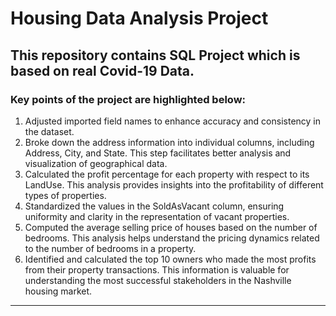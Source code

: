 # Housing Data Analysis Project
## This repository contains SQL Project which is based on real Covid-19 Data.

### Key points of the project are highlighted below:

1) Adjusted imported field names to enhance accuracy and consistency in the dataset.
2) Broke down the address information into individual columns, including Address, City, and State. This step facilitates better analysis and visualization of geographical data.
3) Calculated the profit percentage for each property with respect to its LandUse. This analysis provides insights into the profitability of different types of properties.
4) Standardized the values in the SoldAsVacant column, ensuring uniformity and clarity in the representation of vacant properties.
5) Computed the average selling price of houses based on the number of bedrooms. This analysis helps understand the pricing dynamics related to the number of bedrooms in a property.
6) Identified and calculated the top 10 owners who made the most profits from their property transactions. This information is valuable for understanding the most successful stakeholders in the Nashville housing market.
------------------------------------------------------------------------------------------------
